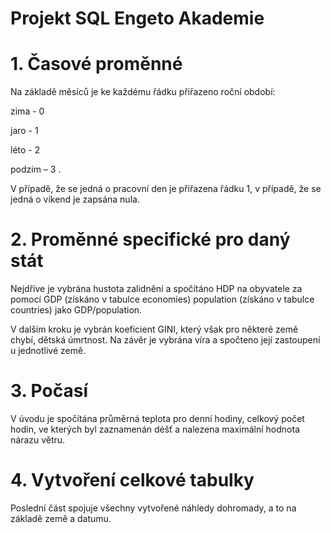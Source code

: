 # Projekt SQL Engeto Akademie

# 1. Časové proměnné

Na základě měsíců je ke každému řádku přiřazeno roční období: 

zima - 0

jaro - 1

léto - 2

podzim – 3 .

V případě, že se jedná o pracovní den je přiřazena řádku 1, v případě, že se jedná o víkend je zapsána nula.

# 2. Proměnné specifické pro daný stát

Nejdříve je vybrána hustota zalidnění a spočítáno HDP na obyvatele za pomocí
GDP (získáno v tabulce economies)
population (získáno v tabulce countries)
jako GDP/population. 

V dalším kroku je vybrán koeficient GINI, který však pro některé země chybí, dětská úmrtnost. Na závěr je vybrána víra a spočteno její zastoupení u jednotlivé země.
# 3. Počasí
V úvodu je spočítána průměrná teplota pro denní hodiny, celkový počet hodin, ve kterých byl zaznamenán déšť a nalezena maximální hodnota nárazu větru.
# 4. Vytvoření celkové tabulky
Poslední část spojuje všechny vytvořené náhledy dohromady, a to na základě země a datumu.



